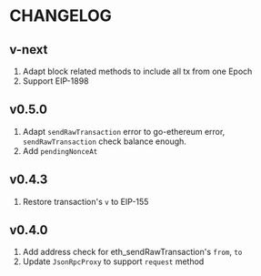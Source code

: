 # CHANGELOG

## v-next

1. Adapt block related methods to include all tx from one Epoch
2. Support EIP-1898

## v0.5.0

1. Adapt `sendRawTransaction` error to go-ethereum error, `sendRawTransaction` check balance enough.
2. Add `pendingNonceAt`

## v0.4.3

1. Restore transaction's `v` to EIP-155

## v0.4.0

1. Add address check for eth_sendRawTransaction's `from`, `to`
2. Update `JsonRpcProxy` to support `request` method
